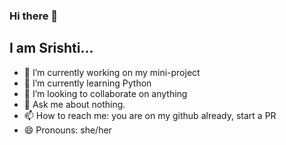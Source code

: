 ### Hi there 👋
## I am Srishti...

- 🔭 I’m currently working on my mini-project
- 🌱 I’m currently learning Python
- 👯 I’m looking to collaborate on anything
- 💬 Ask me about nothing.
- 📫 How to reach me: you are on my github already, start a PR
- 😄 Pronouns: she/her
